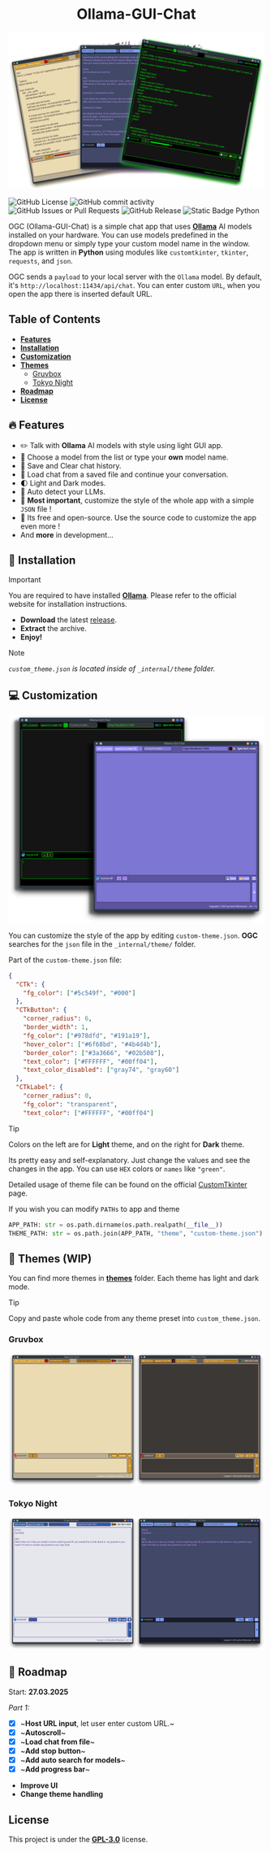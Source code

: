 <div align="center">
    <h1> Ollama-GUI-Chat </h1>
</div>

![OGC default colors photo](assets/Ollama_default_colors5.png)

![GitHub License](https://img.shields.io/github/license/tomteipl/Ollama-GUI-Chat?style=for-the-badge&logo=apache&logoSize=auto&labelColor=%235c549f&color=orange)
![GitHub commit activity](https://img.shields.io/github/commit-activity/t/tomteipl/Ollama-GUI-Chat?style=for-the-badge&logo=githubactions&logoColor=black&logoSize=auto&labelColor=%235c549f&color=orange)
![GitHub Issues or Pull Requests](https://img.shields.io/github/issues/tomteipl/Ollama-GUI-Chat?style=for-the-badge&logo=github&logoColor=black&logoSize=auto&labelColor=%235c549f&color=orange)
![GitHub Release](https://img.shields.io/github/v/release/tomteipl/Ollama-GUi-Chat?sort=date&display_name=tag&style=for-the-badge&logo=codesandbox&logoColor=black&logoSize=auto&labelColor=%235c549f&color=orange)
![Static Badge Python](https://img.shields.io/badge/Python-100%25-dark?style=for-the-badge&logo=python&logoColor=black&logoSize=auto&labelColor=%235c549f&color=orange)

OGC (Ollama-GUI-Chat) is a simple chat app that uses **[Ollama](https://ollama.com/)**
AI models installed on your hardware.
You can use models predefined in the dropdown menu
or simply type your custom model name in the window.
The app is written in **Python** using modules
like `customtkinter`, `tkinter`, `requests`, and `json`.

OGC sends a `payload` to your local server with the `Ollama` model.
By default, it's `http://localhost:11434/api/chat`.
You can enter custom `URL`, when you open the app
there is inserted default URL.

## Table of Contents

* **[Features][1]**
* **[Installation][2]**
* **[Customization][3]**
* **[Themes][4]**
  * [Gruvbox][5]
  * [Tokyo Night][6]
* **[Roadmap][7]**
* **[License](LICENSE)**

[1]: https://github.com/tomteipl/Ollama-GUI-Chat?tab=readme-ov-file#features
[2]: https://github.com/tomteipl/Ollama-GUI-Chat?tab=readme-ov-file#installation
[3]: https://github.com/tomteipl/Ollama-GUI-Chat?tab=readme-ov-file#customization
[4]: https://github.com/tomteipl/Ollama-GUI-Chat?tab=readme-ov-file#themes
[5]: https://github.com/tomteipl/Ollama-GUI-Chat?tab=readme-ov-file#gruvbox
[6]: https://github.com/tomteipl/Ollama-GUI-Chat?tab=readme-ov-file#tokyo-night
[7]: https://github.com/tomteipl/Ollama-GUI-Chat?tab=readme-ov-file#roadmap

## 🔥 Features

* ✏️ Talk with **Ollama** AI models with style using light GUI app.
* 📂 Choose a model from the list or type your **own** model name.
* 🔖 Save and Clear chat history.
* 🍻 Load chat from a saved file and continue your conversation.
* 🌓 Light and Dark modes.
* 🗽 Auto detect your LLMs.
* 🌹 **Most important**, customize the style of the whole app with a simple `JSON` file !
* 🎁 Its free and open-source. Use the source code to customize the app even more !
* And **more** in development...

## 👷 Installation

>[!IMPORTANT]
> You are required to have installed **[Ollama](https://ollama.com/)**.
> Please refer to the official website for installation instructions.

* **Download** the latest [release](https://github.com/tomteipl/Ollama-GUI-Chat/releases/latest).
* **Extract** the archive.
* **Enjoy!**

>[!NOTE]
>*`custom_theme.json` is located inside of `_internal/theme` folder.*

## 💻 Customization

![OGC default colors photo](assets/Ollama_default_colors7.png)

You can customize the style of the app by editing `custom-theme.json`.
**OGC** searches for the `json` file in the `_internal/theme/` folder.

Part of the `custom-theme.json` file:

```json
{
  "CTk": {
    "fg_color": ["#5c549f", "#000"]
  },
  "CTkButton": {
    "corner_radius": 6,
    "border_width": 1,
    "fg_color": ["#978dfd", "#191a19"],
    "hover_color": ["#6f68bd", "#4b4d4b"],
    "border_color": ["#3a3666", "#02b508"],
    "text_color": ["#FFFFFF", "#00ff04"],
    "text_color_disabled": ["gray74", "gray60"]
  },
  "CTkLabel": {
    "corner_radius": 0,
    "fg_color": "transparent",
    "text_color": ["#FFFFFF", "#00ff04"]
```

>[!TIP]
> Colors on the left are for **Light** theme, and on the right for **Dark** theme.

Its pretty easy and self-explanatory. Just change the values
and see the changes in the app.
You can use `HEX` colors or `names` like `"green"`.

Detailed usage of theme file can be found on
the official [CustomTkinter](https://customtkinter.tomschimansky.com/documentation/)
page.

If you wish you can modify `PATHs` to app and theme

```python
APP_PATH: str = os.path.dirname(os.path.realpath(__file__))
THEME_PATH: str = os.path.join(APP_PATH, "theme", "custom-theme.json")
```

## 🎨 Themes (WIP)

You can find more themes in **[themes](themes/)** folder.
Each theme has light and dark mode.

>[!TIP]
>Copy and paste whole code from any theme preset into `custom_theme.json`.

### Gruvbox

![Gruvbox Theme](assets/Ollama_gruvbox_2.png)

### Tokyo Night

![Tokyo Night Theme](assets/Ollama-tokyo_night_2.png)

## 📆 Roadmap

Start: **27.03.2025**

*Part 1:*

* [x] ~**Host URL input**, let user enter custom URL.~
* [x] ~**Autoscroll**~
* [x] ~**Load chat from file**~
* [x] ~**Add stop button**~
* [x] ~**Add auto search for models**~
* [x] ~**Add progress bar**~
* **Improve UI**
* **Change theme handling**

## License

This project is under the [**GPL-3.0**](LICENSE) license.
